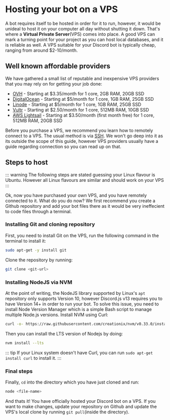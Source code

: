 # Hosting your bot on a VPS

A bot requires itself to be hosted in order for it to run, however, it would be unideal to host it on your computer all day without shutting it down. That's where a **Virtual Private Server**(VPS) comes into place. A good VPS can mark a turning point for your project as you can host local databases, and it is reliable as well. A VPS suitable for your Discord bot is typically cheap, ranging from around $2-10/month.

## Well known affordable providers

We have gathered a small list of reputable and inexpensive VPS providers that you may rely on for getting your job done:
* [OVH](https://www.ovh.com/us/vps/) - Starting at $3.35/month for 1 core, 2GB RAM, 20GB SSD
* [DigitalOcean](https://www.digitalocean.com/) - Starting at $5/month for 1 core, 1GB RAM, 25GB SSD
* [Linode](https://www.linode.com/) - Starting at $5/month for 1 core, 1GB RAM, 25GB SSD
* [Vultr](https://www.vultr.com/) - Starting at $2.50/month for 1 core, 512MB RAM, 10GB SSD
* [AWS Lightsail](https://amazonlightsail.com/) - Starting at $3.50/month (first month free) for 1 core, 512MB RAM, 20GB SSD

Before you purchase a VPS, we recommend you learn how to remotely connect to a VPS. The usual method is via [SSH](https://en.wikipedia.org/wiki/Secure_Shell_Protocol). We won't go deep into it as its outside the scope of this guide, however VPS providers usually have a guide regarding connection so you can read up on that.

## Steps to host

::: warning
The following steps are stated guessing your Linux flavour is Ubuntu. However all Linux flavours are similar and should work on your VPS
:::

Ok, now you have purchased your own VPS, and you have remotely connected to it. What do you do now? We first recommend you create a Github repository and add your bot files there as it would be very ineffecient to code files through a terminal. 

### Installing Git and cloning repository

First, you need to install Git on the VPS, run the following command in the terminal to install it:

```bash
sudo apt-get -y install git
```
Clone the repository by running:

```bash
git clone <git-url>
```

### Installing NodeJS via NVM

At the point of writing, the NodeJS library supported by Linux's `apt` repository only supports Version 10, however Discord.js v13 requires you to have Version 14+ in order to run your bot. To solve this issue, you need to install Node Version Manager which is a simple Bash script to manage multiple Node.js versions. Install NVM using Curl:

```bash
curl -o- https://raw.githubusercontent.com/creationix/nvm/v0.33.0/install.sh | bash
```
Then you can install the LTS version of Nodejs by doing:

```bash
nvm install --lts
```

::: tip
If your Linux system doesn't have Curl, you can run `sudo apt-get install curl` to install it.
:::

### Final steps

Finally, `cd` into the directory which you have just cloned and run:

```bash
node <file-name>
```

And thats it! You have officially hosted your Discord bot on a VPS. If you want to make changes, update your repository on Github and update the VPS's local clone by running `git pull`(inside the directory).

